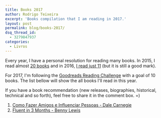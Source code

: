 ```yaml
---
title: Books 2017
author: Rodrigo Teixeira
excerpt: 'Books compilation that I am reading in 2017.'
layout: post
permalink: blog/books-2017/
dsq_thread_id:
  - 3279847937
categories:
  - Livros
---
```


Every year, I have a personal resolution for reading many books. In 2015, I read almost [20 books](/blog/livros-2015/) and in 2016, [I read just 11](/blog/livros-2016/) (but it is still a good mark). 

For 2017, I'm following the [Goodreads Reading Challenge](https://www.goodreads.com/) with a goal of 10 books. The list bellow will show the all books I'll read in this year. 

If you have a book recommendation (new releases, biographies, historical, technical and so forth), feel free to share it in the comment box. =) 

1. [Como Fazer Amigos e Influenciar Pessoas -  Dale Carnegie](http://a.co/aCaW8VS)
2. [Fluent in 3 Months - Benny Lewis](http://amzn.eu/bE1hPUA)